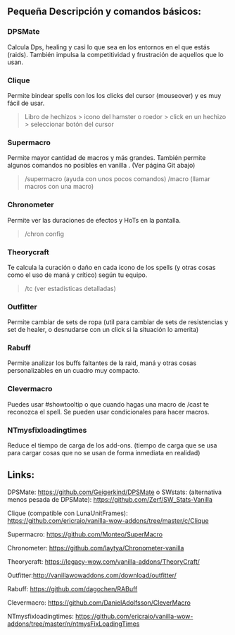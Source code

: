 ## Pequeña Descripción y comandos básicos:

### DPSMate
Calcula Dps, healing y casi lo que sea en los entornos en el que estás (raids). También impulsa la competitividad y frustración de aquellos que lo usan. 

### Clique
Permite bindear spells con los los clicks del cursor (mouseover) y es muy fácil de usar.

> Libro de hechizos > icono del hamster o roedor > click en un hechizo > seleccionar botón del cursor

### Supermacro
Permite mayor cantidad de macros y más grandes. También permite algunos comandos no posibles en vanilla  . (Ver página Git abajo)
> /supermacro  (ayuda con unos pocos comandos)
> /macro <macroname> (llamar macros con una macro)

### Chronometer
Permite ver las duraciones de efectos y HoTs en la pantalla.

> /chron config

### Theorycraft
Te calcula la curación o daño en cada icono de los spells (y otras cosas como el uso de maná y crítico) según tu equipo.

> /tc (ver estadisticas detalladas)

### Outfitter
Permite cambiar de sets de ropa (util para cambiar de sets de resistencias y set de healer, o desnudarse con un click si la situación lo amerita)

### Rabuff
Permite analizar los buffs faltantes de la raid, maná y otras cosas personalizables en un cuadro muy compacto.

### Clevermacro
Puedes usar #showtooltip o que cuando hagas una macro de /cast te reconozca el spell. Se pueden usar condicionales para hacer macros. 


### NTmysfixloadingtimes 
Reduce el tiempo de carga de los add-ons. (tiempo de carga que se usa para cargar cosas que no se usan de forma inmediata en realidad)









## Links:

DPSMate: https://github.com/Geigerkind/DPSMate            o          SWstats: (alternativa menos pesada de DPSMate):
https://github.com/Zerf/SW_Stats-Vanilla

Clique (compatible con LunaUnitFrames): https://github.com/ericraio/vanilla-wow-addons/tree/master/c/Clique

Supermacro: https://github.com/Monteo/SuperMacro

Chronometer: https://github.com/laytya/Chronometer-vanilla

Theorycraft: https://legacy-wow.com/vanilla-addons/TheoryCraft/

Outfitter:http://vanillawowaddons.com/download/outfitter/

Rabuff: https://github.com/dagochen/RABuff

Clevermacro: https://github.com/DanielAdolfsson/CleverMacro

NTmysfixloadingtimes:  https://github.com/ericraio/vanilla-wow-addons/tree/master/n/ntmysFixLoadingTimes




